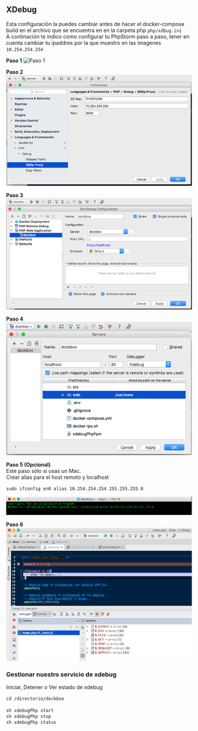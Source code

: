 ## XDebug

Esta configuración la puedes cambiar antes de hacer el docker-compose build en el archivo que se encuentra en en la carpeta php `php/xdbug.ini`  
A continación te indico como configurar tu PhpStorm paso a paso, tener en cuenta cambiar tu ipaddres por la que muestro en las imagenes `10.254.254.254`

**Paso 1**
![Paso 1](imagenes/1-XDebug-configuración.png)

**Paso 2**
![Paso 2](imagenes/2-XDebug-DBGp.png)

**Paso 3**
![Paso 3](imagenes/3-XDebug-WebApplication.png)

**Paso 4**
![Paso 4](imagenes/4-XDebug-Server.png)

**Paso 5 (Opcional)**<br>
Este paso sólo si usas un Mac.<br>
Crear alias para el host remoto y localhost

    sudo ifconfig en0 alias 10.254.254.254 255.255.255.0

![Paso 5](imagenes/5-XDebug-AliasRemoteHost.png)

**Paso 6**
![Paso 6](imagenes/6-XDebug-Resultado.png)

    
### Gestionar nuestro servicio de xdebug

Iniciar, Detener o Ver estado de xdebug

    cd /directorio/dockbox

    sh xdebugPhp start
    sh xdebugPhp stop
    sh xdebugPhp status
